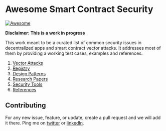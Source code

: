 # Awesome Smart Contract Security
[![Awesome](https://cdn.rawgit.com/sindresorhus/awesome/d7305f38d29fed78fa85652e3a63e154dd8e8829/media/badge.svg)](https://github.com/aabdulwahed/AwesomeSCSecurity)
 
 **Disclaimer: This is a work in progress**


This work meant to be a curated list of common security issues in decentralized apps and smart contract vector attacks. It addresses most of them  by providing a working 
test cases, examples and references.

1. [Vector Attacks](docs/VectorAttacks.md)
2. [Registry](docs/Registry.md)
3. [Design Patterns](docs/DesignPatterns.md)
4. [Research Papers](docs/ResearchPapers.md)
5. [Security Tools](docs/SecurityTools.md)
6. [References](docs/References.md)

## Contributing
For any new issue, feature, or update, create a pull request and we will add it there. Ping me on [twitter](https://twitter.com/aabdolwahed) or [linkedIn](https://www.linkedin.com/in/aabdulwahed/).
